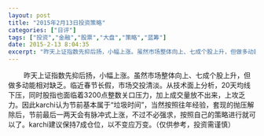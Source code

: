 ```yaml
---
layout: post
title: "2015年2月13日投资策略"
categories: ["日评"]
tags: ["投资","金融","股票","大盘","策略","蓝筹"]
date: 2015-2-13 8:04:35
excerpt: "昨天上证指数先抑后扬，小幅上涨。虽然市场整体向上、七成个股上升，但做多动能相对缺乏。临近春节长假，市……"
---
```

&nbsp;&nbsp;&nbsp;&nbsp;&nbsp;&nbsp;&nbsp;&nbsp;昨天上证指数先抑后扬，小幅上涨。虽然市场整体向上、七成个股上升，但做多动能相对缺乏。临近春节长假，市场交投清淡。从技术面上分析，20天均线下压，同时股指也面临着3200点整数关口压力，加上成交量放不出来，上攻乏力。因此karchi认为节前基本属于“垃圾时间”，当然按照往年经验，套现的抛压解除后，节前最后一两天会有脉冲式上涨，不过不必强求，按照自己的策略进行就可以了。karchi建议保持7成仓位，以不变应万变。（仅供参考，投资需谨慎）
